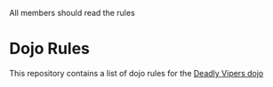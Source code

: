 All members should read the rules

Dojo Rules
==========
This repository contains a list of dojo rules for the [Deadly Vipers dojo]("https://github.com/deadlyvipers")


